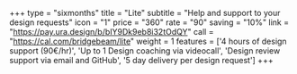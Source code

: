 +++
type = "sixmonths"
title = "Lite"
subtitle = "Help and support to your design requests"
icon = "1"
price = "360"
rate = "90"
saving = "10%"
link = "https://pay.ura.design/b/bIY9Dk9eb8i32tOdQY"
call = "https://cal.com/bridgebeam/lite"
weight = 1
features = ['4 hours of design support (90€/hr)', 'Up to 1 Design coaching via videocall', 'Design review support via email and GitHub', '5 day delivery per design request']
+++